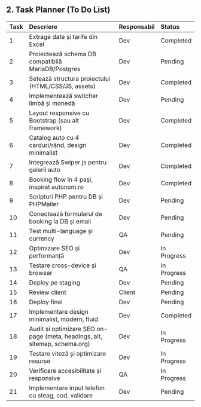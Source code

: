 ## 2. Task Planner (To Do List)

| Task | Descriere | Responsabil | Status |
| :-- | :-- | :-- | :-- |
| 1 | Extrage date și tarife din Excel | Dev | Completed |
| 2 | Proiectează schema DB compatibilă MariaDB/Postgres | Dev | Pending |
| 3 | Setează structura proiectului (HTML/CSS/JS, assets) | Dev | Completed |
| 4 | Implementează switcher limbă și monedă | Dev | Pending |
| 5 | Layout responsive cu Bootstrap (sau alt framework) | Dev | Completed |
| 6 | Catalog auto cu 4 carduri/rând, design minimalist | Dev | Completed |
| 7 | Integrează Swiper.js pentru galerii auto | Dev | Completed |
| 8 | Booking flow în 4 pași, inspirat autonom.ro | Dev | Completed |
| 9 | Scripturi PHP pentru DB și PHPMailer | Dev | Pending |
| 10 | Conectează formularul de booking la DB și email | Dev | Pending |
| 11 | Test multi-language și currency | QA | Pending |
| 12 | Optimizare SEO și performanță | Dev | In Progress |
| 13 | Testare cross-device și browser | QA | In Progress |
| 14 | Deploy pe staging | Dev | Pending |
| 15 | Review client | Client | Pending |
| 16 | Deploy final | Dev | Pending |
| 17 | Implementare design minimalist, modern, fluid | Dev | Completed |
| 18 | Audit și optimizare SEO on-page (meta, headings, alt, sitemap, schema.org) | Dev | In Progress |
| 19 | Testare viteză și optimizare resurse | Dev | In Progress |
| 20 | Verificare accesibilitate și responsive | QA | In Progress |
| 21 | Implementare input telefon cu steag, cod, validare | Dev | Pending |

